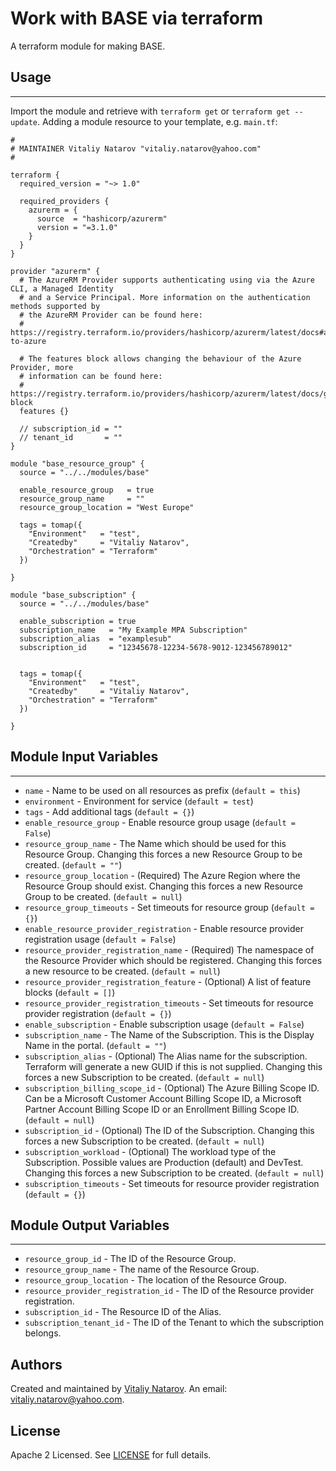 # Work with BASE via terraform

A terraform module for making BASE.


## Usage
----------------------
Import the module and retrieve with ```terraform get``` or ```terraform get --update```. Adding a module resource to your template, e.g. `main.tf`:

```
#
# MAINTAINER Vitaliy Natarov "vitaliy.natarov@yahoo.com"
#

terraform {
  required_version = "~> 1.0"

  required_providers {
    azurerm = {
      source  = "hashicorp/azurerm"
      version = "=3.1.0"
    }
  }
}

provider "azurerm" {
  # The AzureRM Provider supports authenticating using via the Azure CLI, a Managed Identity
  # and a Service Principal. More information on the authentication methods supported by
  # the AzureRM Provider can be found here:
  # https://registry.terraform.io/providers/hashicorp/azurerm/latest/docs#authenticating-to-azure

  # The features block allows changing the behaviour of the Azure Provider, more
  # information can be found here:
  # https://registry.terraform.io/providers/hashicorp/azurerm/latest/docs/guides/features-block
  features {}

  // subscription_id = ""
  // tenant_id       = ""
}

module "base_resource_group" {
  source = "../../modules/base"

  enable_resource_group   = true
  resource_group_name     = ""
  resource_group_location = "West Europe"

  tags = tomap({
    "Environment"   = "test",
    "Createdby"     = "Vitaliy Natarov",
    "Orchestration" = "Terraform"
  })

}

module "base_subscription" {
  source = "../../modules/base"

  enable_subscription = true
  subscription_name   = "My Example MPA Subscription"
  subscription_alias  = "examplesub"
  subscription_id     = "12345678-12234-5678-9012-123456789012"


  tags = tomap({
    "Environment"   = "test",
    "Createdby"     = "Vitaliy Natarov",
    "Orchestration" = "Terraform"
  })

}
```

## Module Input Variables
----------------------
- `name` - Name to be used on all resources as prefix (`default = this`)
- `environment` - Environment for service (`default = test`)
- `tags` - Add additional tags (`default = {}`)
- `enable_resource_group` - Enable resource group usage (`default = False`)
- `resource_group_name` - The Name which should be used for this Resource Group. Changing this forces a new Resource Group to be created. (`default = ""`)
- `resource_group_location` - (Required) The Azure Region where the Resource Group should exist. Changing this forces a new Resource Group to be created. (`default = null`)
- `resource_group_timeouts` - Set timeouts for resource group (`default = {}`)
- `enable_resource_provider_registration` - Enable resource provider registration usage (`default = False`)
- `resource_provider_registration_name` - (Required) The namespace of the Resource Provider which should be registered. Changing this forces a new resource to be created. (`default = null`)
- `resource_provider_registration_feature` - (Optional) A list of feature blocks (`default = []`)
- `resource_provider_registration_timeouts` - Set timeouts for resource provider registration (`default = {}`)
- `enable_subscription` - Enable subscription usage (`default = False`)
- `subscription_name` - The Name of the Subscription. This is the Display Name in the portal. (`default = ""`)
- `subscription_alias` - (Optional) The Alias name for the subscription. Terraform will generate a new GUID if this is not supplied. Changing this forces a new Subscription to be created. (`default = null`)
- `subscription_billing_scope_id` - (Optional) The Azure Billing Scope ID. Can be a Microsoft Customer Account Billing Scope ID, a Microsoft Partner Account Billing Scope ID or an Enrollment Billing Scope ID. (`default = null`)
- `subscription_id` - (Optional) The ID of the Subscription. Changing this forces a new Subscription to be created. (`default = null`)
- `subscription_workload` - (Optional) The workload type of the Subscription. Possible values are Production (default) and DevTest. Changing this forces a new Subscription to be created. (`default = null`)
- `subscription_timeouts` - Set timeouts for resource provider registration (`default = {}`)

## Module Output Variables
----------------------
- `resource_group_id` - The ID of the Resource Group.
- `resource_group_name` - The name of the Resource Group.
- `resource_group_location` - The location of the Resource Group.
- `resource_provider_registration_id` - The ID of the Resource provider registration.
- `subscription_id` - The Resource ID of the Alias.
- `subscription_tenant_id` - The ID of the Tenant to which the subscription belongs.


## Authors

Created and maintained by [Vitaliy Natarov](https://github.com/SebastianUA). An email: [vitaliy.natarov@yahoo.com](vitaliy.natarov@yahoo.com).

## License

Apache 2 Licensed. See [LICENSE](https://github.com/SebastianUA/terraform/blob/master/LICENSE) for full details.

